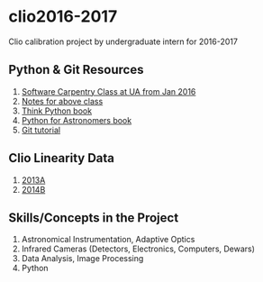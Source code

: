 # clio2016-2017
Clio calibration project by undergraduate intern for 2016-2017

## Python & Git Resources
1. [Software Carpentry Class at UA from Jan 2016](http://bjoyce3.github.io/2016-01-30-UofArizonaIntroPython/)
2. [Notes for above class](http://pad.software-carpentry.org/2016-01-30-UofArizonaIntroPython)
3. [Think Python book](http://www.greenteapress.com/thinkpython/thinkpython.pdf)
4. [Python for Astronomers book](https://prappleizer.github.io/textbook.pdf)
5. [Git tutorial](https://try.github.io/levels/1/challenges/1)

## Clio Linearity Data
1. [2013A](https://zero.as.arizona.edu/wiki/pages/L7A5s5d/Calibration_Data__2013A.html)
2. [2014B](https://zero.as.arizona.edu/wiki/pages/M5G9b1f4/Calibration_Data__2014B.html)

## Skills/Concepts in the Project
1. Astronomical Instrumentation, Adaptive Optics
2. Infrared Cameras (Detectors, Electronics, Computers, Dewars)
3. Data Analysis, Image Processing
4. Python
